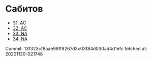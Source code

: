 # Сабитов
- [31: AC](31.md)
- [32: AC](32.md)
- [33: NA](33.md)
- [34: NA](34.md)

Commit: 13f323cf8aae99ff8267d3c03f84d030ad4d1efc
 fetched at: 20201130-021748
